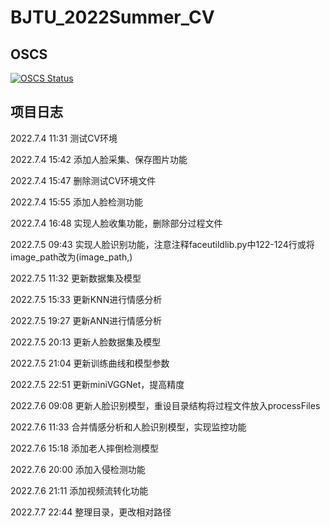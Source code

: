 # BJTU_2022Summer_CV

## OSCS
[![OSCS Status](https://www.oscs1024.com/platform/badge/HillJiang1/BJTU_2022Summer_CV.svg?size=large)](https://www.oscs1024.com/project/HillJiang1/BJTU_2022Summer_CV?ref=badge_large)

## 项目日志
2022.7.4 11:31
测试CV环境

2022.7.4 15:42
添加人脸采集、保存图片功能

2022.7.4 15:47
删除测试CV环境文件

2022.7.4 15:55
添加人脸检测功能

2022.7.4 16:48
实现人脸收集功能，删除部分过程文件

2022.7.5 09:43
实现人脸识别功能，注意注释faceutildlib.py中122-124行或将image_path改为(image_path,)

2022.7.5 11:32
更新数据集及模型

2022.7.5 15:33
更新KNN进行情感分析

2022.7.5 19:27
更新ANN进行情感分析

2022.7.5 20:13
更新人脸数据集及模型

2022.7.5 21:04
更新训练曲线和模型参数

2022.7.5 22:51
更新miniVGGNet，提高精度

2022.7.6 09:08
更新人脸识别模型，重设目录结构将过程文件放入processFiles

2022.7.6 11:33
合并情感分析和人脸识别模型，实现监控功能

2022.7.6 15:18
添加老人摔倒检测模型

2022.7.6 20:00
添加入侵检测功能

2022.7.6 21:11
添加视频流转化功能

2022.7.7 22:44
整理目录，更改相对路径

